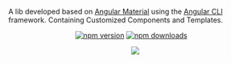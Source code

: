 </a>

A lib developed based on [Angular Material]("https://material.angular.io/") using the [Angular CLI]("https://angular.io/") framework. Containing Customized Components and Templates.

<p align="center">
<a href="https://badge.fury.io/for/js/zmaterial"><img src="https://badge.fury.io/js/zmaterial.svg" alt="npm version" ></a>
<a href="https://www.npmjs.com/package/zmaterial"><img src="https://img.shields.io/badge/Downloads-0%2FWeekly-green" alt="npm downloads" ></a>
<a href="https://www.npmjs.com/package/zmaterial"><img alt="" src="https://img.shields.io/github/license/ivanantunes/zmaterial-app"></a>
<a href="https://www.npmjs.com/package/zmaterial"><img alt="" src="https://img.shields.io/github/stars/ivanantunes/zmaterial-app"></a>
<a href="https://www.npmjs.com/package/zmaterial"><img alt="" src="https://img.shields.io/github/forks/ivanantunes/zmaterial-app"></a>
<a href="https://www.npmjs.com/package/zmaterial"><img alt="" src="https://img.shields.io/github/issues/ivanantunes/zmaterial-app"></a>
</p>
<p align="center">
<a href="https://nodei.co/npm/zmaterial/"><img src="https://nodei.co/npm/zmaterial.png?downloads=true&downloadRank=true&stars=true"></a>
</p>
